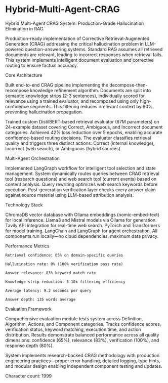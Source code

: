 # Hybrid-Multi-Agent-CRAG

Hybrid Multi-Agent CRAG System: Production-Grade Hallucination Elimination in RAG

Production-ready implementation of Corrective Retrieval-Augmented Generation (CRAG) addressing the critical hallucination problem in LLM-powered question-answering systems. Standard RAG assumes all retrieved documents are relevant, leading to incorrect responses when retrieval fails. This system implements intelligent document evaluation and corrective routing to ensure factual accuracy.

Core Architecture

Built end-to-end CRAG pipeline implementing the decompose-then-recompose knowledge refinement algorithm. Documents are split into semantic knowledge strips (2-3 sentences), individually scored for relevance using a trained evaluator, and recomposed using only high-confidence segments. This filtering reduces irrelevant context by 80%, preventing hallucination propagation.

Trained custom DistilBERT-based retrieval evaluator (67M parameters) on 24-example dataset covering Correct, Ambiguous, and Incorrect document categories. Achieved 42% loss reduction over 5 epochs, enabling accurate confidence-based routing decisions. The evaluator classifies retrieval quality and triggers three distinct actions: Correct (internal knowledge), Incorrect (web search), or Ambiguous (hybrid sources).

Multi-Agent Orchestration

Implemented LangGraph workflow for intelligent tool selection and state management. System dynamically routes queries between CRAG retrieval tool (research questions) and web search tool (current events) based on content analysis. Query rewriting optimizes web search keywords before execution. Post-generation verification layer checks every answer claim against source material using LLM-based attribution analysis.

Technology Stack

ChromaDB vector database with Ollama embeddings (nomic-embed-text) for local inference. Llama3 and Mistral models via Ollama for generation. Tavily API integration for real-time web search. PyTorch and Transformers for model training. LangChain and LangGraph for agent orchestration. All components run locally—no cloud dependencies, maximum data privacy.

Performance Metrics

    Retrieval confidence: 65% on domain-specific queries

    Hallucination rate: 0% (100% verification pass rate)

    Answer relevance: 83% keyword match rate

    Knowledge strip reduction: 5-10x filtering efficiency

    Average latency: 9.2 seconds per query

    Answer depth: 135 words average

Evaluation Framework

Comprehensive evaluation module tests system across Definition, Algorithm, Actions, and Component categories. Tracks confidence scores, verification status, keyword matching, execution time, and action distribution. Results demonstrate balanced performance across all quality dimensions: confidence (65%), relevance (83%), verification (100%), and response depth (80%).

System implements research-backed CRAG methodology with production engineering practices—proper error handling, detailed logging, type hints, and modular design enabling independent component testing and updates.

Character count: 1999
